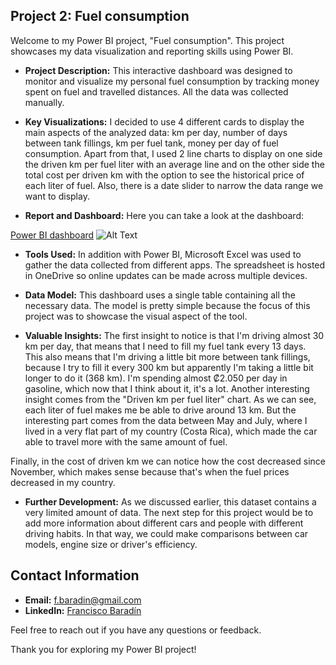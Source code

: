 ## Project 2: Fuel consumption

Welcome to my Power BI project, "Fuel consumption". This project showcases my data visualization and reporting skills using Power BI.

- **Project Description:** This interactive dashboard was designed to monitor and visualize my personal fuel consumption by tracking money spent on fuel and travelled distances. All the data was collected manually.

- **Key Visualizations:** I decided to use 4 different cards to display the main aspects of the analyzed data: km per day, number of days between tank fillings, km per fuel tank, money per day of fuel consumption.
Apart from that, I used 2 line charts to display on one side the driven km per fuel liter with an average line and on the other side the total cost per driven km with the option to see the historical price of each liter of fuel.
Also, there is a date slider to narrow the data range we want to display.  

- **Report and Dashboard:** Here you can take a look at the dashboard:

<a href="https://app.powerbi.com/view?r=eyJrIjoiM2U2OGMyYjAtYzMyMi00Yzk3LTgyNGYtMGNhZjBkZTQ0NmUxIiwidCI6IjI1NmQ1MThiLTVkNDQtNDExZS04MDZmLTc3ZTEzYmFjYWRhNyIsImMiOjR9" target="_blank">Power BI dashboard</a>
![Alt Text](main/images/Fuel-consumption.png)

- **Tools Used:** In addition with Power BI, Microsoft Excel was used to gather the data collected from different apps. The spreadsheet is hosted in OneDrive so online updates can be made across multiple devices.

- **Data Model:** This dashboard uses a single table containing all the necessary data. The model is pretty simple because the focus of this project was to showcase the visual aspect of the tool.

- **Valuable Insights:** The first insight to notice is that I'm driving almost 30 km per day, that means that I need to fill my fuel tank every 13 days. This also means that I'm driving a little bit more between tank fillings, because I try to fill it every 300 km but apparently I'm taking a little bit longer to do it (368 km). I'm spending almost ₡2.050 per day in gasoline, which now that I think about it, it's a lot.
Another interesting insight comes from the "Driven km per fuel liter" chart. As we can see, each liter of fuel makes me be able to drive around 13 km. But the interesting part comes from the data between May and July, where I lived in a very flat part of my country (Costa Rica), which made the car able to travel more with the same amount of fuel.

Finally, in the cost of driven km we can notice how the cost decreased since November, which makes sense because that's when the fuel prices decreased in my country.

- **Further Development:** As we discussed earlier, this dataset contains a very limited amount of data. The next step for this project would be to add more information about different cars and people with different driving habits.
In that way, we could make comparisons between car models, engine size or driver's efficiency.

## Contact Information

- **Email:** [f.baradin@gmail.com](mailto:f.baradin@gmail.com)
- **LinkedIn:** [Francisco Baradín](https://www.linkedin.com/in/franciscobaradin13256664/)

Feel free to reach out if you have any questions or feedback.

Thank you for exploring my Power BI project!
